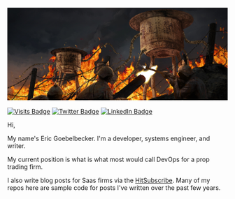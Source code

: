 [![Eric's GitHub Banner](./.assets/the_trench.jpg)](https://ericgoebelbecker.com)

[![Visits Badge](https://badges.pufler.dev/visits/egoebelbecker/egoebelbecker)](https://ericgoebelbecker.com)
[![Twitter Badge](https://img.shields.io/badge/Twitter-Profile-informational?style=flat&logo=twitter&logoColor=white&color=1CA2F1)](https://twitter.com/egoebelbecker)
[![LinkedIn Badge](https://img.shields.io/badge/LinkedIn-Profile-informational?style=flat&logo=linkedin&logoColor=white&color=0D76A8)](https://www.linkedin.com/in/ericgoebelbecker/)


Hi,

My name's Eric Goebelbecker. I'm a developer, systems engineer, and writer. 

My current position is what is what most would call DevOps for a prop trading firm.

I also write blog posts for Saas firms via the [HitSubscribe](https://hitsubscribe.com). Many of my repos here are sample code for posts I've written over the past few years.

